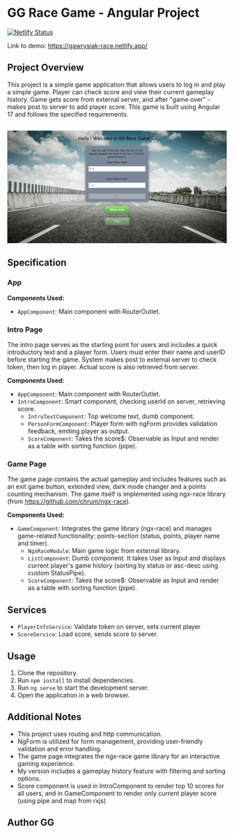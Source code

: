 # GG Race Game - Angular Project

[![Netlify Status](https://api.netlify.com/api/v1/badges/bb985da2-9e4e-4471-a408-171deba4bc34/deploy-status)](https://app.netlify.com/sites/gawrysiak-race/deploys)

Link to demo: https://gawrysiak-race.netlify.app/

## Project Overview

This project is a simple game application that allows users to log in and play a simple game. Player can check score and view their current gameplay history. Game gets score from external server, and after "game over" - makes post to server to add player score. This game is built using Angular 17 and follows the specified requirements.

##

![gg-game](/src/assets/bg/ggracegame.gif)

## Specification

### App

**Components Used:**

- `AppComponent`: Main component with RouterOutlet.

### Intro Page

The intro page serves as the starting point for users and includes a quick introductory text and a player form. Users must enter their name and userID before starting the game. System makes post to external server to check token, then log in player. Actual score is also retrieved from server.

**Components Used:**

- `AppComponent`: Main component with RouterOutlet.
- `IntroComponent`: Smart component, checking userId on server, retrieving score.
  - `IntroTextComponent`: Top welcome text, dumb component.
  - `PersonFormComponent`: Player form with ngForm provides validation feedback, emiting player as output.
  - `ScoreComponent`: Takes the score$: Observable as Input and render as a table with sorting function (pipe).

### Game Page

The game page contains the actual gameplay and includes features such as an exit game button, extended view, dark mode changer and a points counting mechanism. The game itself is implemented using ngx-race library (from https://github.com/chrum/ngx-race).

**Components Used:**

- `GameComponent`: Integrates the game library (ngx-race) and manages game-related functionality: points-section (status, points, player name and timer).
  - `NgxRaceModule`: Main game logic from external library.
  - `ListComponent`: Dumb component. It takes User as Input and displays current player's game history (sorting by status or asc-desc using custom StatusPipe).
  - `ScoreComponent`: Takes the score$: Observable as Input and render as a table with sorting function (pipe).

## Services

- `PlayerInfoService`: Validate token on server, sets current player
- `ScoreService`: Load score, sends score to server.

## Usage

1. Clone the repository.
2. Run `npm install` to install dependencies.
3. Run `ng serve` to start the development server.
4. Open the application in a web browser.

## Additional Notes

- This project uses routing and http communication.
- NgForm is utilized for form management, providing user-friendly validation and error handling.
- The game page integrates the ngx-race game library for an interactive gaming experience.
- My version includes a gameplay history feature with filtering and sorting options.
- Score component is used in IntroComponent to render top 10 scores for all users, and in GameComponent to render only current player score (using pipe and map from rxjs)

## Author GG
